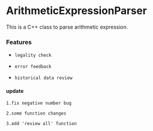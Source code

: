 # ArithmeticExpressionParser
This is a C++ class to parse arithmetic expression.

### Features  

* `legality check`

* `error feedback`

* `historical data review`

#### update

	1.fix negative number bug
	
	2.some function changes
	
	3.add 'review all' function